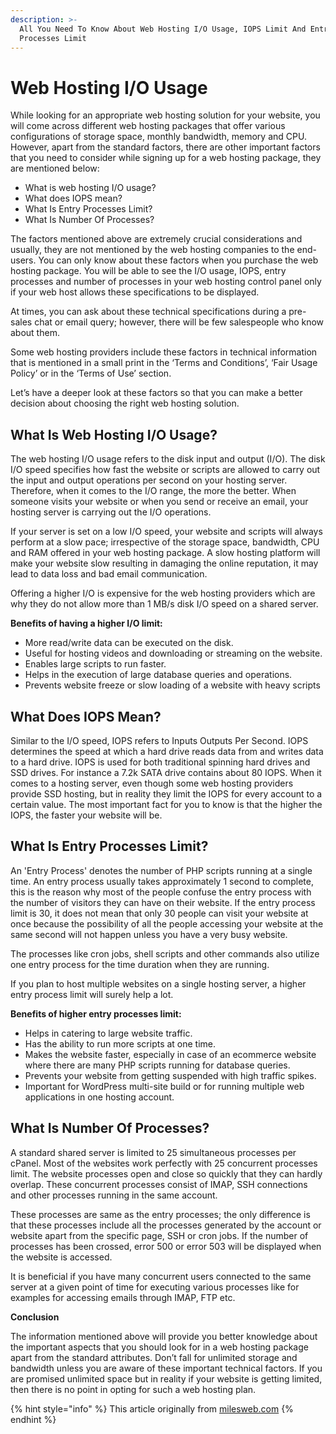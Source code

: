 ```yaml
---
description: >-
  All You Need To Know About Web Hosting I/O Usage, IOPS Limit And Entry
  Processes Limit
---
```


# Web Hosting I/O Usage

While looking for an appropriate web hosting solution for your website, you will come across different web hosting packages that offer various configurations of storage space, monthly bandwidth, memory and CPU. However, apart from the standard factors, there are other important factors that you need to consider while signing up for a web hosting package, they are mentioned below:

* What is web hosting I/O usage?
* What does IOPS mean?
* What Is Entry Processes Limit?
* What Is Number Of Processes?

The factors mentioned above are extremely crucial considerations and usually, they are not mentioned by the web hosting companies to the end-users. You can only know about these factors when you purchase the web hosting package. You will be able to see the I/O usage, IOPS, entry processes and number of processes in your web hosting control panel only if your web host allows these specifications to be displayed.

At times, you can ask about these technical specifications during a pre-sales chat or email query; however, there will be few salespeople who know about them.

Some web hosting providers include these factors in technical information that is mentioned in a small print in the ‘Terms and Conditions’, ‘Fair Usage Policy’ or in the ‘Terms of Use’ section.

Let’s have a deeper look at these factors so that you can make a better decision about choosing the right web hosting solution.

## What Is Web Hosting I/O Usage?

The web hosting I/O usage refers to the disk input and output \(I/O\). The disk I/O speed specifies how fast the website or scripts are allowed to carry out the input and output operations per second on your hosting server. Therefore, when it comes to the I/O range, the more the better. When someone visits your website or when you send or receive an email, your hosting server is carrying out the I/O operations.

If your server is set on a low I/O speed, your website and scripts will always perform at a slow pace; irrespective of the storage space, bandwidth, CPU and RAM offered in your web hosting package. A slow hosting platform will make your website slow resulting in damaging the online reputation, it may lead to data loss and bad email communication.

Offering a higher I/O is expensive for the web hosting providers which are why they do not allow more than 1 MB/s disk I/O speed on a shared server.

**Benefits of having a higher I/O limit:**

* More read/write data can be executed on the disk. 
* Useful for hosting videos and downloading or streaming on the website. 
* Enables large scripts to run faster. 
* Helps in the execution of large database queries and operations. 
* Prevents website freeze or slow loading of a website with heavy scripts

## What Does IOPS Mean?

Similar to the I/O speed, IOPS refers to Inputs Outputs Per Second. IOPS determines the speed at which a hard drive reads data from and writes data to a hard drive. IOPS is used for both traditional spinning hard drives and SSD drives. For instance a 7.2k SATA drive contains about 80 IOPS. When it comes to a hosting server, even though some web hosting providers provide SSD hosting, but in reality they limit the IOPS for every account to a certain value. The most important fact for you to know is that the higher the IOPS, the faster your website will be.

## What Is Entry Processes Limit?

An 'Entry Process' denotes the number of PHP scripts running at a single time. An entry process usually takes approximately 1 second to complete, this is the reason why most of the people confuse the entry process with the number of visitors they can have on their website. If the entry process limit is 30, it does not mean that only 30 people can visit your website at once because the possibility of all the people accessing your website at the same second will not happen unless you have a very busy website.

The processes like cron jobs, shell scripts and other commands also utilize one entry process for the time duration when they are running.

If you plan to host multiple websites on a single hosting server, a higher entry process limit will surely help a lot.

**Benefits of higher entry processes limit:**

* Helps in catering to large website traffic. 
* Has the ability to run more scripts at one time. 
* Makes the website faster, especially in case of an ecommerce website where there are many PHP scripts running for database queries. 
* Prevents your website from getting suspended with high traffic spikes. 
* Important for WordPress multi-site build or for running multiple web applications in one hosting account.

## What Is Number Of Processes?

A standard shared server is limited to 25 simultaneous processes per cPanel. Most of the websites work perfectly with 25 concurrent processes limit. The website processes open and close so quickly that they can hardly overlap. These concurrent processes consist of IMAP, SSH connections and other processes running in the same account.

These processes are same as the entry processes; the only difference is that these processes include all the processes generated by the account or website apart from the specific page, SSH or cron jobs. If the number of processes has been crossed, error 500 or error 503 will be displayed when the website is accessed.

It is beneficial if you have many concurrent users connected to the same server at a given point of time for executing various processes like for examples for accessing emails through IMAP, FTP etc.

**Conclusion**

The information mentioned above will provide you better knowledge about the important aspects that you should look for in a web hosting package apart from the standard attributes. Don’t fall for unlimited storage and bandwidth unless you are aware of these important technical factors. If you are promised unlimited space but in reality if your website is getting limited, then there is no point in opting for such a web hosting plan.



{% hint style="info" %}
This article originally from [milesweb.com](https://www.milesweb.com/hosting-faqs/all-you-need-to-know-about-web-hosting-i-o-usage-iops-limit-and-entry-processes-limit/)
{% endhint %}



